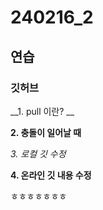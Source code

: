 # 240216_2
## 연습
### 깃허브

__1. pull 이란? __

__2. 충돌이 일어날 때__

_3. 로컬 깃 수정_

__4. 온라인 깃 내용 수정__

ㅎㅎㅎㅎㅎㅎㅎ
